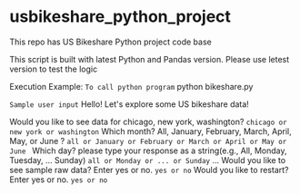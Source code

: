 # usbikeshare_python_project
This repo has US Bikeshare Python project code base

This script is built with latest Python and Pandas version. Please use letest version to test the logic

Execution Example:
`To call python program`
python bikeshare.py  

`Sample user input`
Hello! Let's explore some US bikeshare data!

Would you like to see data for chicago, new york, washington? `chicago or new york or washington`
Which month? All, January, February, March, April, May, or June ? `all or January or February or March or April or May or June `
Which day? please type your response as a string(e.g., All, Monday, Tuesday, ... Sunday) `all or Monday or ... or Sunday`
...
Would you like to see sample raw data? Enter yes or no. `yes or no`
Would you like to restart? Enter yes or no. `yes or no`